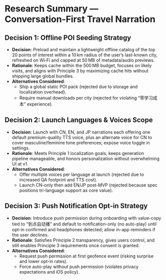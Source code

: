 # Research Summary — Conversation-First Travel Narration

## Decision 1: Offline POI Seeding Strategy
- **Decision**: Preload and maintain a lightweight offline catalog of the top 20 points of interest within a 10 km radius of the user’s last-known city, refreshed on Wi‑Fi and capped at 50 MB of metadata/audio previews.
- **Rationale**: Keeps cache within the 500 MB budget, focuses on likely visits, and aligns with Principle 3 by maximizing cache hits without shipping large global bundles.
- **Alternatives Considered**:
  - Ship a global static POI pack (rejected due to storage and localization overhead).
  - Require manual downloads per city (rejected for violating “零学习成本” experience).

## Decision 2: Launch Languages & Voices Scope
- **Decision**: Launch with CN, EN, and JP narrations each offering one default premium-quality TTS voice, plus an alternate voice for CN to cover masculine/feminine tone preferences; expose voice toggle in settings.
- **Rationale**: Meets Principle 1 localization goals, keeps generation pipeline manageable, and honors personalization without overwhelming UI at v1.
- **Alternatives Considered**:
  - Offer multiple voices per language at launch (rejected due to increased QA footprint and TTS cost).
  - Launch CN-only then add EN/JP post-MVP (rejected because spec positions tri-language support as core value).

## Decision 3: Push Notification Opt-in Strategy
- **Decision**: Introduce push permission during onboarding with value-copy tied to “到点自动播” and default to notification-only (no auto-play) until opt-in confirmed and headphones detected; allow in-app reminders if the user declines.
- **Rationale**: Satisfies Principle 2 transparency, gives users control, and still enables Principle 3 requirements once consent is granted.
- **Alternatives Considered**:
  - Request push permission at first geofence event (risking surprise and lower opt-in rates).
  - Force auto-play without push permission (violates privacy expectations and iOS policy).
